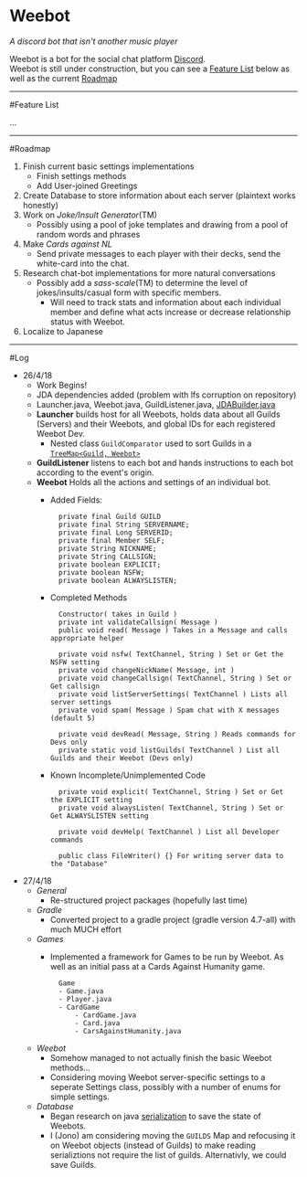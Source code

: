 # Weebot

*A discord bot that isn't another music player*

Weebot is a bot for the social chat platform [Discord](https://discordapp.com/). <br> Weebot is still under construction, but you can see a [Feature List](#FeatureList) below as well as the current [Roadmap](#Roadmap)

----
#Feature List <a name='FeatureList'></a>

...

----
#Roadmap <a name='Roadmap'></a>

 1. Finish current basic settings implementations
 	- Finish settings methods
 	- Add User-joined Greetings
 2. Create Database to store information about each server (plaintext works honestly)
 3. Work on *Joke/Insult Generator*(TM)
	- Possibly using a pool of joke templates and drawing from a pool of random words and phrases
 4.  Make *Cards against NL*
		- Send private messages to each player with their decks, send the white-card into the chat.
 5. Research chat-bot implementations for more natural conversations
	 - Possibly add a *sass-scale*(TM) to determine the level of jokes/insults/casual form with specific members.
		 - Will need to track stats and information about each individual member and define what acts increase or decrease relationship status with Weebot.
 6. Localize to Japanese
----
#Log
- 26/4/18
	- Work Begins!
	- JDA dependencies added (problem with lfs corruption on repository)
	- Launcher.java, Weebot.java, GuildListener.java, [JDABuilder.java](https://github.com/DV8FromTheWorld/JDA/blob/master/src/main/java/net/dv8tion/jda/core/JDABuilder.java)
	- **Launcher** builds host for all Weebots, holds data about all Guilds (Servers) and their Weebots, and global IDs for each registered Weebot Dev.
		- Nested class `GuildComparator` used to sort Guilds in a [`TreeMap<Guild, Weebot>`](https://docs.oracle.com/javase/8/docs/api/index.html?java/util/TreeMap.html)
	- **GuildListener** listens to each bot and hands instructions to each bot according to the event's origin.
	- **Weebot** Holds all the actions and settings of an individual bot.
		- Added Fields:
				
				private final Guild GUILD
				private final String SERVERNAME;
				private final Long SERVERID;
				private final Member SELF;
				private String NICKNAME;
				private String CALLSIGN;
				private boolean EXPLICIT;
				private boolean NSFW;
				private boolean ALWAYSLISTEN;
		- Completed Methods
					
				Constructor( takes in Guild )
				private int validateCallsign( Message ) 
				public void read( Message ) Takes in a Message and calls appropriate helper 

				private void nsfw( TextChannel, String ) Set or Get the NSFW setting
				private void changeNickName( Message, int )
				private void changeCallsign( TextChannel, String ) Set or Get callsign
				private void listServerSettings( TextChannel ) Lists all server settings
				private void spam( Message ) Spam chat with X messages (default 5)
				
				private void devRead( Message, String ) Reads commands for Devs only
				private static void listGuilds( TextChannel ) List all Guilds and their Weebot (Devs only)

		- Known Incomplete/Unimplemented Code
		
				private void explicit( TextChannel, String ) Set or Get the EXPLICIT setting
				private void alwaysListen( TextChannel, String ) Set or Get ALWAYSLISTEN setting
				
				private void devHelp( TextChannel ) List all Developer commands
			
				public class FileWriter() {} For writing server data to the "Database"
- 27/4/18
	- *General*
		- Re-structured project packages (hopefully last time)
	- *Gradle*
		- Converted project to a gradle project (gradle version 4.7-all) with much MUCH effort
	- *Games*
		- Implemented a framework for Games to be run by Weebot. As well as an initial pass at a Cards Against Humanity game.

				Game
				- Game.java
				- Player.java
				- CardGame
					- CardGame.java
					- Card.java
					- CarsAgainstHumanity.java
	- *Weebot*
		- Somehow managed to not actually finish the basic Weebot methods...
		- Considering moving Weebot server-specific settings to a seperate Settings class, possibly with a number of enums for simple settings.
	- *Database*
		- Began research on java [serialization](https://www.tutorialspoint.com/java/java_serialization.htm) to save the state of Weebots.
		- I (Jono) am considering moving the ```GUILDS``` Map and refocusing it on Weebot objects (instead of Guilds) to make reading serializtions not require the list of guilds. Alternativly, we could save Guilds.